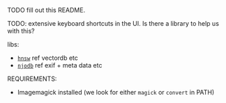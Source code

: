 
TODO fill out this README.

TODO: extensive keyboard shortcuts in the UI. Is there a library to help us with this?



libs:

- [`hnsw`](https://www.npmjs.com/package/hnsw) ref vectordb etc
- [`njodb`](https://www.npmjs.com/package/njodb) ref exif + meta data etc


REQUIREMENTS:

- Imagemagick installed (we look for either `magick` or `convert` in PATH)